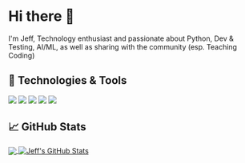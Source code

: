 # Hi there 👋

I'm Jeff, Technology enthusiast and passionate about Python, Dev & Testing, AI/ML, as well as sharing with the community (esp. Teaching Coding)

## 🔧 Technologies & Tools
![](https://img.shields.io/badge/Code-Python-informational?style=flat&logo=python&logoColor=white&color=2bbc8a)
![](https://img.shields.io/badge/Code-C-informational?style=flat&logo=c&logoColor=white&color=2bbc8a)
![](https://img.shields.io/badge/Code-OCaml-informational?style=flat&logo=cmake&logoColor=white&color=2bbc8a)
![](https://img.shields.io/badge/Shell-Bash-informational?style=flat&logo=gnu-bash&logoColor=white&color=2bbc8a)
![](https://img.shields.io/badge/Editors-VSCode-informational?style=flat&logoColor=blue&color=2bbc8a)

## &#x1f4c8; GitHub Stats

<a href="https://github.com/jfthuong/jfthuong">
  <img align="center" src="https://github-readme-stats.vercel.app/api/top-langs/?username=jfthuong&hide=java,html&title_color=ffffff&text_color=c9cacc&icon_color=2bbc8a&bg_color=1d1f21" />
</a>
<a href="https://github.com/jfthuong/jfthuong">
  <img align="center" src="https://github-readme-stats.vercel.app/api?username=jfthuong&show_icons=true&line_height=27&count_private=true&title_color=ffffff&text_color=c9cacc&icon_color=2bbc8a&bg_color=1d1f21" alt="Jeff's GitHub Stats" />
</a>
